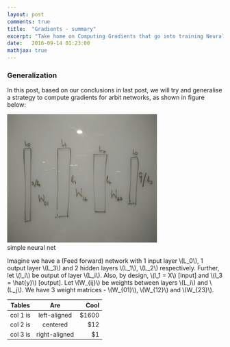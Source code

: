 ```yaml
---
layout: post
comments: true
title:  "Gradients - summary"
excerpt: "Take home on Computing Gradients that go into training Neural Nets"
date:   2016-09-14 01:23:00
mathjax: true
---
```



### Generalization

In this post, based on our conclusions in last post, we will try and generalise a strategy to compute gradients for arbit networks, as shown in figure below:

<div class="imgcap">
<img src="/assets/gradients/NN_generic.jpeg" height="300" width="350">
<div class="thecap">simple neural net</div>
</div>

Imagine we have a (Feed forward) network with 1 input layer \\(L_0\\), 1 output layer \\(L_3\\) and 2 hidden layers \\(L_1\\), \\(L_2\\) respectively. Further, let \\(l_i\\) be output of layer \\(L_i\\). Also, by design, \\(l_1 = X\\) [input] and \\(l_3 = \hat{y}\\) [output]. Let \\(W_{ij}\\) be weights between layers \\(L_i\\) and \\(L_j\\). We have 3 weight matrices - \\(W_{01}\\), \\(W_{12}\\) and \\(W_{23}\\). 


| Tables   |      Are      |  Cool |
|----------|:-------------:|------:|
| col 1 is |  left-aligned | $1600 |
| col 2 is |    centered   |   $12 |
| col 3 is | right-aligned |    $1 |


<!--
{% include button.html button_name="Next" button_class="primary" %}
-->
